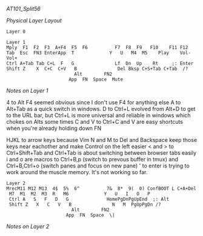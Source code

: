 *AT101_Split56*

_Physical Layer Layout_
    
    Layer 0
    
    Layer 1
    Mply  F1  F2  F3  A+F4  F5  F6          F7  F8  F9   F10    F11 F12 
    Tab  Esc  FN3 EnterApp  T             Y   U   M4  M5    Play    Vol- Vol+
    Ctrl A+Tab Tab C+L  F   G               Lf  Dn  Up    Rt     ;: Enter
    Shift Z    X  C+C  C+V   B               Del Bksp C+S+Tab C+Tab  /? 
                             Alt        FN2
                           App  FN  Space  Mute
_Notes on Layer 1_

4 to Alt F4 seemed obvious since I don't use F4 for anything else
A to Alt+Tab as a quick switch in windows.
D to Ctrl+L evolved from Alt+D to get to the URL bar, but Ctrl+L is more universal and reliable in windows which chokes on Alts some times
C and V to Ctrl+C and V are easy shortcuts when you're already holding down FN

HJKL to arrow keys because Vim
N and M to Del and Backspace keep those keys near eachother and make Control on the left easier
< and > to Ctrl+Shift+Tab and Ctrl+Tab is about switching between browser tabs easily
i and o are macros to Ctrl+B,p (switch to prevous buffer in tmux) and Ctrl+B,Ctrl+o (switch panes and focus on new pane)
' to enter is trying to work around the muscle memory. It's not working so far.

    
    Layer 2
    MrecM11 M12 M13  4$  5%  6^          7&  8*  9(  0) ConfBOOT L C+A+Del 
     M7  M1  M2  M3  R   M6             Y   U   I   O   P  
     Ctrl A   S   F   D   G              HomePgDnPgUpEnd  ;: Alt 
     Shift Z   X   C   V   B               N   M  PgUpPgDn /? 
                            Alt        FN2
                          App  FN  Space  \|

_Notes on Layer 2_

